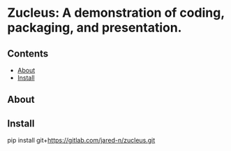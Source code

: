 # Zucleus: A demonstration of coding, packaging, and presentation.

## Contents

  - [About](#about)
  - [Install](#install)

## About

## Install

pip install git+https://gitlab.com/jared-n/zucleus.git
